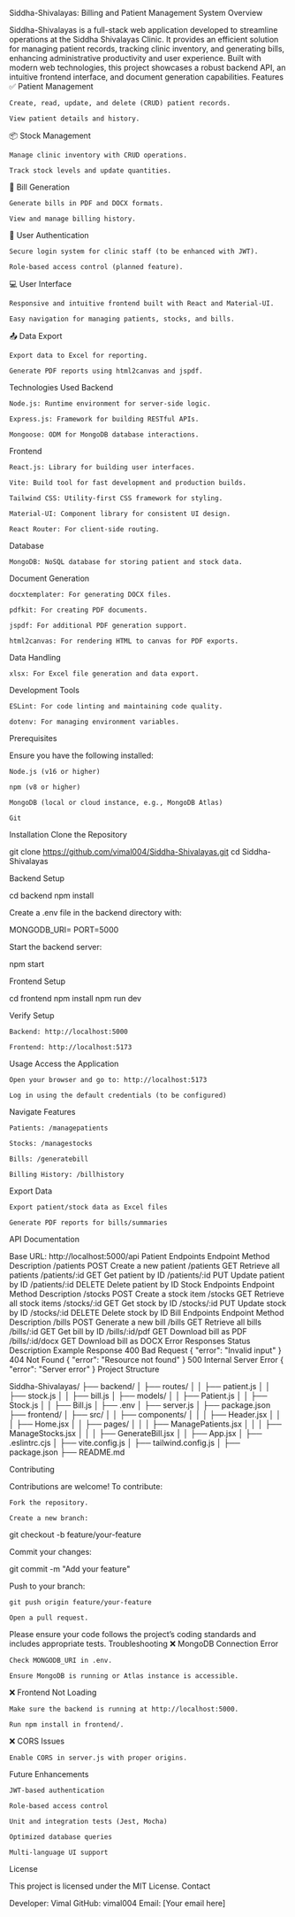 Siddha-Shivalayas: Billing and Patient Management System
Overview

Siddha-Shivalayas is a full-stack web application developed to streamline operations at the Siddha Shivalayas Clinic. It provides an efficient solution for managing patient records, tracking clinic inventory, and generating bills, enhancing administrative productivity and user experience. Built with modern web technologies, this project showcases a robust backend API, an intuitive frontend interface, and document generation capabilities.
Features
✅ Patient Management

    Create, read, update, and delete (CRUD) patient records.

    View patient details and history.

📦 Stock Management

    Manage clinic inventory with CRUD operations.

    Track stock levels and update quantities.

🧾 Bill Generation

    Generate bills in PDF and DOCX formats.

    View and manage billing history.

🔐 User Authentication

    Secure login system for clinic staff (to be enhanced with JWT).

    Role-based access control (planned feature).

💻 User Interface

    Responsive and intuitive frontend built with React and Material-UI.

    Easy navigation for managing patients, stocks, and bills.

📤 Data Export

    Export data to Excel for reporting.

    Generate PDF reports using html2canvas and jspdf.

Technologies Used
Backend

    Node.js: Runtime environment for server-side logic.

    Express.js: Framework for building RESTful APIs.

    Mongoose: ODM for MongoDB database interactions.

Frontend

    React.js: Library for building user interfaces.

    Vite: Build tool for fast development and production builds.

    Tailwind CSS: Utility-first CSS framework for styling.

    Material-UI: Component library for consistent UI design.

    React Router: For client-side routing.

Database

    MongoDB: NoSQL database for storing patient and stock data.

Document Generation

    docxtemplater: For generating DOCX files.

    pdfkit: For creating PDF documents.

    jspdf: For additional PDF generation support.

    html2canvas: For rendering HTML to canvas for PDF exports.

Data Handling

    xlsx: For Excel file generation and data export.

Development Tools

    ESLint: For code linting and maintaining code quality.

    dotenv: For managing environment variables.

Prerequisites

Ensure you have the following installed:

    Node.js (v16 or higher)

    npm (v8 or higher)

    MongoDB (local or cloud instance, e.g., MongoDB Atlas)

    Git

Installation
Clone the Repository

git clone https://github.com/vimal004/Siddha-Shivalayas.git
cd Siddha-Shivalayas

Backend Setup

cd backend
npm install

Create a .env file in the backend directory with:

MONGODB_URI=<your-mongodb-connection-string>
PORT=5000

Start the backend server:

npm start

Frontend Setup

cd frontend
npm install
npm run dev

Verify Setup

    Backend: http://localhost:5000

    Frontend: http://localhost:5173

Usage
Access the Application

    Open your browser and go to: http://localhost:5173

    Log in using the default credentials (to be configured)

Navigate Features

    Patients: /managepatients

    Stocks: /managestocks

    Bills: /generatebill

    Billing History: /billhistory

Export Data

    Export patient/stock data as Excel files

    Generate PDF reports for bills/summaries

API Documentation

Base URL: http://localhost:5000/api
Patient Endpoints
Endpoint	Method	Description
/patients	POST	Create a new patient
/patients	GET	Retrieve all patients
/patients/:id	GET	Get patient by ID
/patients/:id	PUT	Update patient by ID
/patients/:id	DELETE	Delete patient by ID
Stock Endpoints
Endpoint	Method	Description
/stocks	POST	Create a stock item
/stocks	GET	Retrieve all stock items
/stocks/:id	GET	Get stock by ID
/stocks/:id	PUT	Update stock by ID
/stocks/:id	DELETE	Delete stock by ID
Bill Endpoints
Endpoint	Method	Description
/bills	POST	Generate a new bill
/bills	GET	Retrieve all bills
/bills/:id	GET	Get bill by ID
/bills/:id/pdf	GET	Download bill as PDF
/bills/:id/docx	GET	Download bill as DOCX
Error Responses
Status	Description	Example Response
400	Bad Request	{ "error": "Invalid input" }
404	Not Found	{ "error": "Resource not found" }
500	Internal Server Error	{ "error": "Server error" }
Project Structure

Siddha-Shivalayas/
├── backend/
│   ├── routes/
│   │   ├── patient.js
│   │   ├── stock.js
│   │   ├── bill.js
│   ├── models/
│   │   ├── Patient.js
│   │   ├── Stock.js
│   │   ├── Bill.js
│   ├── .env
│   ├── server.js
│   ├── package.json
├── frontend/
│   ├── src/
│   │   ├── components/
│   │   │   ├── Header.jsx
│   │   │   ├── Home.jsx
│   │   ├── pages/
│   │   │   ├── ManagePatients.jsx
│   │   │   ├── ManageStocks.jsx
│   │   │   ├── GenerateBill.jsx
│   │   ├── App.jsx
│   ├── .eslintrc.cjs
│   ├── vite.config.js
│   ├── tailwind.config.js
│   ├── package.json
├── README.md

Contributing

Contributions are welcome!
To contribute:

    Fork the repository.

    Create a new branch:

git checkout -b feature/your-feature

Commit your changes:

git commit -m "Add your feature"

Push to your branch:

    git push origin feature/your-feature

    Open a pull request.

Please ensure your code follows the project’s coding standards and includes appropriate tests.
Troubleshooting
❌ MongoDB Connection Error

    Check MONGODB_URI in .env.

    Ensure MongoDB is running or Atlas instance is accessible.

❌ Frontend Not Loading

    Make sure the backend is running at http://localhost:5000.

    Run npm install in frontend/.

❌ CORS Issues

    Enable CORS in server.js with proper origins.

Future Enhancements

    JWT-based authentication

    Role-based access control

    Unit and integration tests (Jest, Mocha)

    Optimized database queries

    Multi-language UI support

License

This project is licensed under the MIT License.
Contact

Developer: Vimal
GitHub: vimal004
Email: [Your email here]
